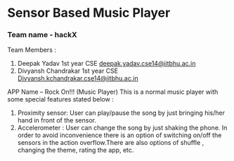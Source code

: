 # Sensor Based Music Player

### Team name - hackX
Team Members :
  1. Deepak Yadav
     1st year CSE 
     deepak.yadav.cse14@iitbhu.ac.in
  2. Divyansh Chandrakar
     1st year CSE
     Divyansh.kchandrakar.cse14@iitbhu.ac.in

APP Name – Rock On!!! (Music Player)
This is a normal music player with some special features stated below :
1. Proximity sensor: User can play/pause the song by just bringing his/her hand in front of the sensor.
2. Accelerometer : User can change the song by just shaking the phone.
   In order to avoid inconvenience there is an option of switching on/off the sensors in the action overflow.There are also options of shuffle , changing the theme, rating the app, etc. 



